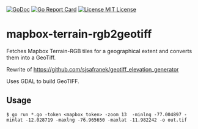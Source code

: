 [![GoDoc](https://godoc.org/github.com/sjsafranek/mapbox-terrain-rgb2geotiff?status.png)](https://godoc.org/github.com/sjsafranek/mapbox-terrain-rgb2geotiff)
[![Go Report Card](https://goreportcard.com/badge/github.com/sjsafranek/mapbox-terrain-rgb2geotiff)](https://goreportcard.com/report/github.com/sjsafranek/mapbox-terrain-rgb2geotiff)
[![License MIT License](https://img.shields.io/github/license/mashape/apistatus.svg)](http://sjsafranek.github.io/mapbox-terrain-rgb2geotiff/)

# mapbox-terrain-rgb2geotiff

Fetches Mapbox Terrain-RGB tiles for a geographical extent and converts them into a GeoTiff.

Rewrite of https://github.com/sjsafranek/geotiff_elevation_generator

Uses GDAL to build GeoTIFF.

## Usage
```
$ go run *.go -token <mapbox_token> -zoom 13  -minlng -77.004897 -minlat -12.028719 -maxlng -76.965650 -maxlat -11.982242 -o out.tif
```
